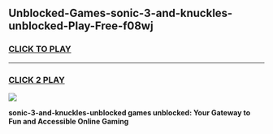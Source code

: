 
## Unblocked-Games-sonic-3-and-knuckles-unblocked-Play-Free-f08wj
<h3>
<a href="https://premium76.site?title=sonic-3-and-knuckles-unblocked&ref=10A">CLICK TO PLAY</a></h3>
<hr>

<h3>
<a href="https://premium76.site?title=sonic-3-and-knuckles-unblocked&ref=10A">CLICK 2 PLAY</a>
  
</h3>

<a href="https://premium76.site?title=sonic-3-and-knuckles-unblocked&ref=10A"><img src="https://clearcache.store/games.png"></a>


**sonic-3-and-knuckles-unblocked games unblocked: Your Gateway to Fun and Accessible Online Gaming**
